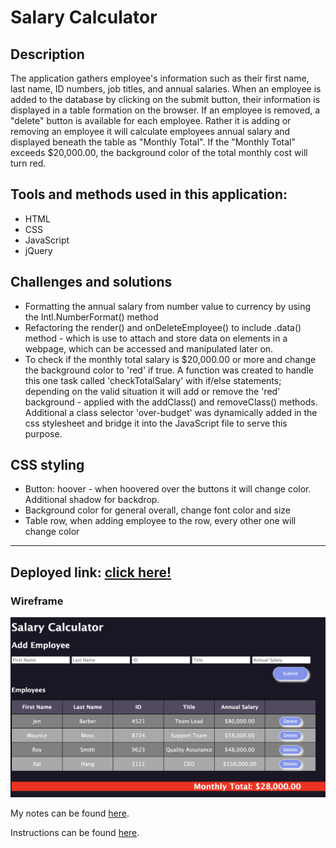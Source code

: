 
# Salary Calculator

## Description

The application gathers employee's information such as their first name, last name, ID numbers, job titles, and annual salaries. When an employee is added to the database by clicking on the submit button, their information is displayed in a table formation on the browser. If an employee is removed, a "delete" button is available for each employee. Rather it is adding or removing an employee it will calculate employees annual salary and displayed beneath the table as "Monthly Total". If the "Monthly Total" exceeds $20,000.00, the background color of the total monthly cost will turn red. 


## Tools and methods used in this application:
* HTML
* CSS 
* JavaScript
* jQuery 

## Challenges and solutions
* Formatting the annual salary from number value to currency by using the Intl.NumberFormat() method
* Refactoring the render() and onDeleteEmployee() to include .data() method - which is use to attach and store data on elements in a webpage, which can be accessed and manipulated later on.
* To check if the monthly total salary is $20,000.00 or more and change the background color to 'red' if true. A function was created to handle this one task called 'checkTotalSalary' with if/else statements; depending on the valid situation it will add or remove the 'red' background - applied with the addClass() and removeClass() methods. Additional a  class selector 'over-budget' was dynamically added in the css stylesheet and bridge it into the JavaScript file to serve this purpose. 


## CSS styling
* Button: hoover - when hoovered over the buttons it will change color. Additional shadow for backdrop. 
* Background color for general overall, change font color and size
* Table row, when adding employee to the row, every other one will change color 


-----------
## Deployed link: [click here!](https://xaihang.github.io/weekend-jquery-salary-calculator/)


### Wireframe 
![todo list app demo image](./salary-calculator-demo.png)


My notes can be found [here](https://github.com/xaihang/weekend-jquery-salary-calculator/blob/main/note.txt).

Instructions can be found [here](https://github.com/xaihang/weekend-jquery-salary-calculator/blob/main/INSTRUCTIONS.md).
